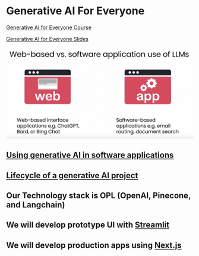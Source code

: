 # Generative AI For Everyone

[Generative AI for Everyone Course](https://www.deeplearning.ai/courses/generative-ai-for-everyone/)

[Generative AI for Everyone Slides](https://docs.google.com/presentation/d/1u3Qwf8-VHf0tgmcvuC160p7JEvdAkkoAUWdvi4afk6A/edit?usp=sharing)

![software app](app.png)

## [Using generative AI in software applications](https://www.coursera.org/learn/generative-ai-for-everyone/lecture/LfGc4/using-generative-ai-in-software-applications)

## [Lifecycle of a generative AI project](https://www.coursera.org/learn/generative-ai-for-everyone/lecture/t2aQM/lifecycle-of-a-generative-ai-project)

## Our Technology stack is OPL (OpenAI, Pinecone, and Langchain)

## We will develop prototype UI with [Streamlit](https://streamlit.io/)

## We will develop production apps using [Next.js](https://vercel.com/templates/next.js/langchain-starter)
